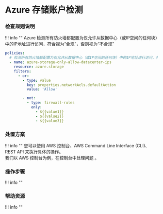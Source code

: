 # Azure 存储账户检测


### 检查规则说明
!!! info ""
    Azure  检测所有防火墙都配置为仅允许从数据中心（或IP空间的任何块）中的IP地址进行访问，符合视为“合规”，否则视为“不合规”
    
  ```YAML
  policies:
    # 检测所有防火墙都配置为仅允许从数据中心（或IP空间的任何块）中的IP地址进行访问，符合视为“合规”，否则视为“不合规”
    - name: azure-storage-only-allow-datacenter-ips
      resource: azure.storage
      filters:
        - or:
          - type: value
            key: properties.networkAcls.defaultAction
            value: 'Allow'

          - not:
            - type: firewall-rules
              only:
                - ${{value1}}
                - ${{value2}}
                - ${{value3}}
  ```

    
    
### 处置方案
!!! info ""
    您可以使用 AWS 控制台、AWS Command Line Interface (CLI)、REST API 来执行具体的操作。   
    我们以 AWS 控制台为例，在控制台中处理问题 。


### 操作步骤
!!! info ""




### 帮助资源
!!! info ""
    